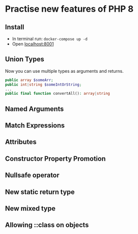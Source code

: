 # Practise new features of PHP 8

## Install
* In terminal run: ``docker-compose up -d``
* Open [localhost:8001](http://localhost:8001)
## Union Types
Now you can use multiple types as arguments and returns.
```php
public array $someArr;
public int|string $someIntOrString;
...
public final function convertAll(): array|string
```
## Named Arguments

## Match Expressions

## Attributes

## Constructor Property Promotion

## Nullsafe operator

## New static return type

## New mixed type

## Allowing ::class on objects